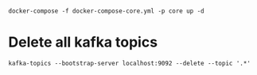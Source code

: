 #

```
docker-compose -f docker-compose-core.yml -p core up -d
```

# Delete all kafka topics

```
kafka-topics --bootstrap-server localhost:9092 --delete --topic '.*'
```
